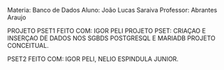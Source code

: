 Materia: Banco de Dados
Aluno: João Lucas Saraiva
Professor: Abrantes Araujo

PROJETO PSET1 FEITO COM: IGOR PELI
PROJETO PSET:
CRIAÇAO E INSERÇAO DE DADOS NOS SGBDS POSTGRESQL E MARIADB 
PROJETO CONCEITUAL.

PSET2 FEITO COM: IGOR PELI, NELIO ESPINDULA JUNIOR.
